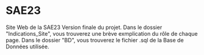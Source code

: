 # SAE23
Site Web de la SAE23
Version finale du projet. Dans le dossier "Indications_Site", vous trouverez une brève exmplication du rôle de chaque page. Dans le dossier "BD", vous trouverez le fichier .sql de la Base de Données utilisée.
